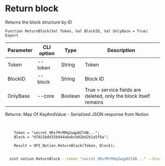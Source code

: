 ﻿---
sidebar_position: 2
---

# Return block
 Returns the block structure by ID



`Function ReturnBlock(Val Token, Val BlockID, Val OnlyBase = True) Export`

  | Parameter | CLI option | Type | Description |
  |-|-|-|-|
  | Token | --token | String | Token |
  | BlockID | --block | String | Block ID |
  | OnlyBase | --core | Boolean | True > service fields are deleted, only the block itself remains |

  
  Returns:  Map Of KeyAndValue - Serialized JSON response from Notion

<br/>




```bsl title="Code example"
    Token = "secret_9RsfMrRMqZwqp0Zl0B...";
    Block = "d7021bdd15b944ababcb02bd2b1a5f6a";

    Result = OPI_Notion.ReturnBlock(Token, Block);
```



```sh title="CLI command example"
    
  oint notion ReturnBlock --token "secret_9RsfMrRMqZwqp0Zl0B..." --block %block% --core %core%

```

```json title="Result"

```
